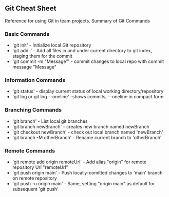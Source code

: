 ## Git Cheat Sheet

Reference for using Git in team projects.
Summary of Git Commands

### Basic Commands
* 'git init' - Initialize local Git repository
* 'git add .' - Add all files in and under current directory to git index, staging them for the commit
* 'git commit -m "Message"' - commit changes to local repo with commit message "Message"


### Information Commands
* 'git status' - display current status of local working directory/repository
* 'git log or git log --oneline' -shows commits, --oneline in compact form

### Branching Commands
* 'git branch' - List local git branches
* 'git branch newBranch' - creates new branch named newBranch
* 'git checkout newBranch' - check out local branch named 'newBranch'
* 'git branch -M otherBranch' - Rename current branch to 'otherBranch'

### Remote Commands
* 'git remote add origin remoteUrl' - Add alias "origin" for remote repository Url "remoteUrl"
* 'git push origin main' - Push locally-comitted changes to 'main' branch on remote repository
* 'git push -u origin main' - Same, setting "origin main" as default for subsequent 'git push'
